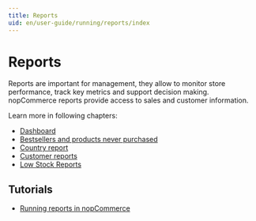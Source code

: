 ```yaml
---
title: Reports
uid: en/user-guide/running/reports/index
---
```


# Reports

Reports are important for management, they allow to monitor store performance, track key metrics and support decision making. nopCommerce reports provide access to sales and customer information.

Learn more in following chapters:

* [Dashboard](xref:en/user-guide/running/reports/dashboard)
* [Bestsellers and products never purchased](xref:en/user-guide/running/reports/bestsellers-never-purchased)
* [Country report](xref:en/user-guide/running/reports/country-report)
* [Customer reports](xref:en/user-guide/running/reports/customer-reports)
* [Low Stock Reports](xref:en/user-guide/running/reports/low-stock-reports)

## Tutorials

* [Running reports in nopCommerce](https://www.youtube.com/watch?v=IbfoppTG9tM)
